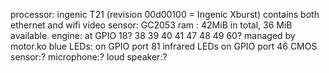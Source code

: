 
processor: ingenic T21 (revision 00d00100 = Ingenic Xburst)
	contains both ethernet and wifi
video sensor: GC2053
ram : 42MiB in total, 36 MiB available.
engine: at GPIO 18? 38 39 40 41 47 48 49 60?
	managed by motor.ko
blue LEDs: on GPIO port 81
infrared LEDs on GPIO port 46
CMOS sensor:?
microphone:?
loud speaker:?




